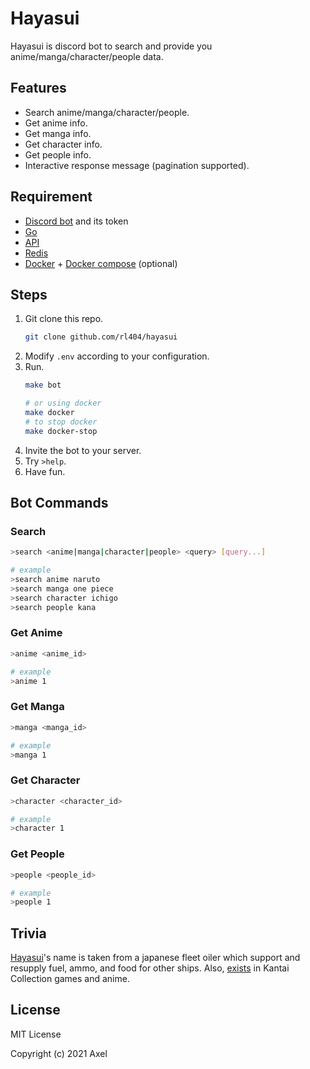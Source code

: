 # Hayasui

Hayasui is discord bot to search and provide you anime/manga/character/people data.

## Features

- Search anime/manga/character/people.
- Get anime info.
- Get manga info.
- Get character info.
- Get people info.
- Interactive response message (pagination supported).

## Requirement

- [Discord bot](https://discordpy.readthedocs.io/en/latest/discord.html) and its token
- [Go](https://golang.org/)
- [API](https://github.com/rl404/mal-db)
- [Redis](https://redis.io/)
- [Docker](https://docker.com) + [Docker compose](https://docs.docker.com/compose/) (optional)

## Steps

1. Git clone this repo.
    ```bash
    git clone github.com/rl404/hayasui
    ```
2. Modify `.env` according to your configuration.
3. Run.
    ```bash
    make bot

    # or using docker
    make docker
    # to stop docker
    make docker-stop
    ```
4. Invite the bot to your server.
5. Try `>help`.
6. Have fun.

## Bot Commands

### Search

```bash
>search <anime|manga|character|people> <query> [query...]

# example
>search anime naruto
>search manga one piece
>search character ichigo
>search people kana
```

### Get Anime
```bash
>anime <anime_id>

# example
>anime 1
```

### Get Manga
```bash
>manga <manga_id>

# example
>manga 1
```

### Get Character
```bash
>character <character_id>

# example
>character 1
```

### Get People
```bash
>people <people_id>

# example
>people 1
```

## Trivia

[Hayasui](https://en.wikipedia.org/wiki/Japanese_fleet_oiler_Hayasui)'s name is taken from a japanese fleet oiler which support and resupply fuel, ammo, and food for other ships. Also, [exists](https://kancolle.fandom.com/wiki/Hayasui) in Kantai Collection games and anime.

## License

MIT License

Copyright (c) 2021 Axel